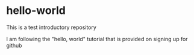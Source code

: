 # hello-world
This is a test introductory repository

I am following the "hello, world" tutorial that is provided on signing up for github
